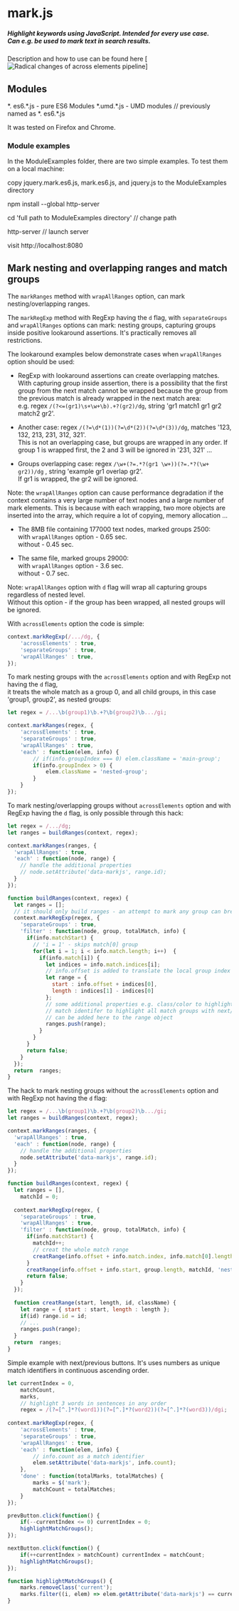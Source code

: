 # mark.js

##### Highlight keywords using JavaScript. Intended for every use case. <br> Can e.g. be used to mark text in search results.

Description and how to use can be found here [![Radical changes of across elements pipeline](https://github.com/julmot/mark.js/pull/450)]

## Modules
\*. es6.\*.js - pure ES6 Modules
\*.umd.\*.js - UMD modules    // previously named as \*. es6.\*.js 

It was tested on Firefox and Chrome.

### Module examples
In the ModuleExamples folder, there are two simple examples.
To test them on a local machine:

copy jquery.mark.es6.js, mark.es6.js, and jquery.js to the ModuleExamples directory

npm install --global http-server

cd 'full path to ModuleExamples directory'    // change path

http-server  // launch server

visit http://localhost:8080

## Mark nesting and overlapping ranges and match groups
The `markRanges` method with `wrapAllRanges` option, can mark nesting/overlapping ranges.

The `markRegExp` method with RegExp having the `d` flag, with `separateGroups` and `wrapAllRanges` options can mark:
nesting groups, capturing groups inside positive lookaround assertions. It's practically removes all restrictions.  

The lookaround examples below demonstrate cases when `wrapAllRanges` option should be used:

* RegExp with lookaround assertions can create overlapping matches.  
  With capturing group inside assertion, there is a possibility that the first group from the next match cannot be wrapped because the group from the previous match is already wrapped in the next match area:  
  e.g. regex `/(?<=(gr1)\s+\w+\b).+?(gr2)/dg`,  string 'gr1 match1 gr1 gr2 match2 gr2'.  

* Another case: regex `/(?=\d*(1))(?=\d*(2))(?=\d*(3))/dg`, matches '123, 132, 213, 231, 312, 321'.  
  This is not an overlapping case, but groups are wrapped in any order. If group 1 is wrapped first, the 2 and 3 will be ignored in '231, 321' ...  

* Groups overlapping case: regex `/\w+(?=.*?(gr1 \w+))(?=.*?(\w+ gr2))/dg` , string 'example gr1 overlap gr2'.  
  If gr1 is wrapped, the gr2 will be ignored.

Note: the `wrapAllRanges` option can cause performance degradation if the context contains a very large number of text nodes and a large number of mark elements. 
This is because with each wrapping, two more objects are inserted into the array, which require a lot of copying, memory allocation ...

* The 8MB file containing 177000 text nodes, marked groups 2500:  
  with `wrapAllRanges` option - 0.65 sec.  
  without - 0.45 sec.

* The same file, marked groups 29000:  
  with `wrapAllRanges` option - 3.6 sec.  
  without - 0.7 sec.

Note: `wrapAllRanges` option with `d` flag will wrap all capturing groups regardless of nested level.  
Without this option - if the group has been wrapped, all nested groups will be ignored.

With `acrossElements` option the code is simple:
``` js
context.markRegExp(/.../dg, {
    'acrossElements' : true,
    'separateGroups' : true,
    'wrapAllRanges' : true,
});
```

To mark nesting groups with the `acrossElements` option and with RegExp not having the `d` flag,  
it treats the whole match as a group 0, and all child groups, in this case 'group1, group2', as nested groups:
``` js
let regex = /...\b(group1)\b.+?\b(group2)\b.../gi;

context.markRanges(regex, {
    'acrossElements' : true,
    'separateGroups' : true,
    'wrapAllRanges' : true,
    'each' : function(elem, info) {
        // if(info.groupIndex === 0) elem.className = 'main-group';
        if(info.groupIndex > 0) {
            elem.className = 'nested-group';
        }
    }
});
```

To mark nesting/overlapping groups without `acrossElements` option and with RegExp having the `d` flag, is only possible through this hack:
``` js
let regex = /.../dg;
let ranges = buildRanges(context, regex);

context.markRanges(ranges, {
  'wrapAllRanges' : true,
  'each' : function(node, range) {
    // handle the additional properties
    // node.setAttribute('data-markjs', range.id);
  }
});

function buildRanges(context, regex) {
  let ranges = [];
  // it should only build ranges - an attempt to mark any group can break regex normal workflow
  context.markRegExp(regex, {
    'separateGroups' : true,
    'filter' : function(node, group, totalMatch, info) {
      if(info.matchStart) {
        // 'i = 1' - skips match[0] group
        for(let i = 1; i < info.match.length; i++)  {
          if(info.match[i]) {
            let indices = info.match.indices[i];
            // info.offset is added to translate the local group index to the absolute one
            let range = {
              start : info.offset + indices[0],
              length : indices[1] - indices[0]
            };
            // some additional properties e.g. class/color to highlight nested group,
            // match identifer to highlight all match groups with next/previous buttons ...
            // can be added here to the range object
            ranges.push(range);
          }
        }
      }
      return false;
    }
  });
  return  ranges;
}
```

The hack to mark nesting groups without the `acrossElements` option and with RegExp not having the `d` flag:  
``` js
let regex = /...\b(group1)\b.+?\b(group2)\b.../gi;
let ranges = buildRanges(context, regex);

context.markRanges(ranges, {
  'wrapAllRanges' : true,
  'each' : function(node, range) {
    // handle the additional properties
    node.setAttribute('data-markjs', range.id);
  }
});

function buildRanges(context, regex) {
  let ranges = [],
    matchId = 0;
  
  context.markRegExp(regex, {
    'separateGroups' : true,
    'wrapAllRanges' : true,
    'filter' : function(node, group, totalMatch, info) {
      if(info.matchStart) {
        matchId++;
        // creat the whole match range
        creatRange(info.offset + info.match.index, info.match[0].length, matchId);
      }
      creatRange(info.offset + info.start, group.length, matchId, 'nested-group');
      return false; 
    }
  });
  
  function creatRange(start, length, id, className) {
    let range = { start : start, length : length };
    if(id) range.id = id;
    // ...
    ranges.push(range);
  }
  return  ranges;
}
```

Simple example with next/previous buttons. It's uses numbers as unique match identifiers in continuous ascending order.
``` js
let currentIndex = 0,
    matchCount,
    marks,
    // highlight 3 words in sentences in any order
    regex = /(?=[^.]*?(word1))(?=[^.]*?(word2))(?=[^.]*?(word3))/dgi;
    
context.markRegExp(regex, {
    'acrossElements' : true,
    'separateGroups' : true,
    'wrapAllRanges' : true,
    'each' : function(elem, info) {
        // info.count as a match identifier
        elem.setAttribute('data-markjs', info.count);
    },
    'done' : function(totalMarks, totalMatches) {
        marks = $('mark');
        matchCount = totalMatches;
    }
});

prevButton.click(function() {
    if(--currentIndex <= 0) currentIndex = 0;
    highlightMatchGroups();
});

nextButton.click(function() {
    if(++currentIndex > matchCount) currentIndex = matchCount;
    highlightMatchGroups();
});

function highlightMatchGroups() {
    marks.removeClass('current');
    marks.filter((i, elem) => elem.getAttribute('data-markjs') == currentIndex).addClass('current');
}
```
